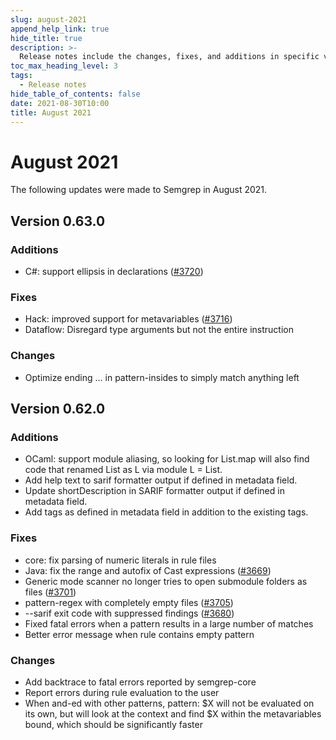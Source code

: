 ```yaml
---
slug: august-2021
append_help_link: true
hide_title: true
description: >-
  Release notes include the changes, fixes, and additions in specific versions of Semgrep.
toc_max_heading_level: 3
tags: 
  - Release notes
hide_table_of_contents: false
date: 2021-08-30T10:00
title: August 2021
---
```


# August 2021

The following updates were made to Semgrep in August 2021.

<!-- truncate -->

## Version 0.63.0

### Additions

- C#: support ellipsis in declarations ([#3720](https://github.com/semgrep/semgrep/pull/3720))

### Fixes

- Hack: improved support for metavariables ([#3716](https://github.com/semgrep/semgrep/pull/3716))
- Dataflow: Disregard type arguments but not the entire instruction

### Changes

- Optimize ending ... in pattern-insides to simply match anything left

## Version 0.62.0

### Additions

- OCaml: support module aliasing, so looking for List.map will also find code that renamed List as L via module L = List.
- Add help text to sarif formatter output if defined in metadata field.
- Update shortDescription in SARIF formatter output if defined in metadata field.
- Add tags as defined in metadata field in addition to the existing tags.

### Fixes

- core: fix parsing of numeric literals in rule files
- Java: fix the range and autofix of Cast expressions ([#3669](https://github.com/semgrep/semgrep/issues/3669))
- Generic mode scanner no longer tries to open submodule folders as files ([#3701](https://github.com/semgrep/semgrep/pull/3701))
- pattern-regex with completely empty files ([#3705](https://github.com/semgrep/semgrep/issues/3705))
- --sarif exit code with suppressed findings ([#3680](https://github.com/semgrep/semgrep/issues/3680))
- Fixed fatal errors when a pattern results in a large number of matches
- Better error message when rule contains empty pattern

### Changes

- Add backtrace to fatal errors reported by semgrep-core
- Report errors during rule evaluation to the user
- When and-ed with other patterns, pattern: $X will not be evaluated on its own, but will look at the context and find $X within the metavariables bound, which should be significantly faster

